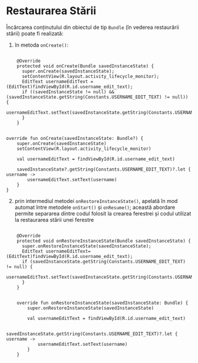 # Restaurarea Stării

Încărcarea conținutului din obiectul de tip `Bundle` (în vederea
restaurării stării) poate fi realizată:

1.  în metoda `onCreate()`:

<div class="tabbed-blocks">

  <pre><code class="language-java">
    @Override
    protected void onCreate(Bundle savedInstanceState) {
      super.onCreate(savedInstanceState);
      setContentView(R.layout.activity_lifecycle_monitor);
      EditText usernameEditText = (EditText)findViewById(R.id.username_edit_text);
      if ((savedInstanceState != null) && (savedInstanceState.getString(Constants.USERNAME_EDIT_TEXT) != null)) {
        usernameEditText.setText(savedInstanceState.getString(Constants.USERNAME_EDIT_TEXT));
      }
    }
</code></pre>

<pre><code class="language-kotlin">
override fun onCreate(savedInstanceState: Bundle?) {
    super.onCreate(savedInstanceState)
    setContentView(R.layout.activity_lifecycle_monitor)
    
    val usernameEditText = findViewById<EditText>(R.id.username_edit_text)
    
    savedInstanceState?.getString(Constants.USERNAME_EDIT_TEXT)?.let { username ->
        usernameEditText.setText(username)
    }
}
</code></pre>

2.  prin intermediul metodei `onRestoreInstanceState()`, apelată în mod
    automat între metodele `onStart()` și `onResume()`; această abordare
    permite separarea dintre codul folosit la crearea ferestrei și codul
    utilizat la restaurarea stării unei ferestre

<div class="tabbed-blocks">
  <pre><code class="language-java">
    @Override
    protected void onRestoreInstanceState(Bundle savedInstanceState) {
      super.onRestoreInstanceState(savedInstanceState);
      EditText usernameEditText= (EditText)findViewById(R.id.username_edit_text);
      if (savedInstanceState.getString(Constants.USERNAME_EDIT_TEXT) != null) {
          usernameEditText.setText(savedInstanceState.getString(Constants.USERNAME_EDIT_TEXT));
      }
    }
</code></pre>

<pre><code class="language-kotlin">
    override fun onRestoreInstanceState(savedInstanceState: Bundle) {
        super.onRestoreInstanceState(savedInstanceState)
        
        val usernameEditText = findViewById<EditText>(R.id.username_edit_text)
        
        savedInstanceState.getString(Constants.USERNAME_EDIT_TEXT)?.let { username ->
            usernameEditText.setText(username)
        }
    }
</code></pre>
